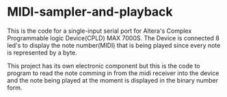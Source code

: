 # MIDI-sampler-and-playback

This is the code for a single-input serial port for Altera's Complex Programmable logic Device(CPLD) MAX 7000S. The Device is connected 8 led's to display the note number(MIDI) that is being played since every note is represented by a byte.

This project has its own electronic component but this is the code to program to read the note comming in from the midi receiver into the device and the note being played at the moment is displayed in the binary number form.
